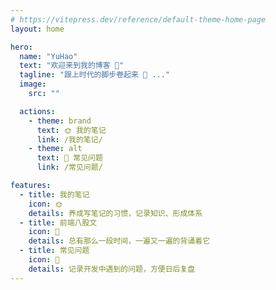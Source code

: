 ```yaml
---
# https://vitepress.dev/reference/default-theme-home-page
layout: home

hero:
  name: "YuHao"
  text: "欢迎来到我的博客 👏"
  tagline: "跟上时代的脚步卷起来 🥱 ..."
  image:
    src: ""

  actions:
    - theme: brand
      text: 🌞 我的笔记
      link: /我的笔记/
    - theme: alt
      text: 🌟 常见问题
      link: /常见问题/

features:
  - title: 我的笔记
    icon: 🌞
    details: 养成写笔记的习惯，记录知识、形成体系
  - title: 前端八股文
    icon: 🌛
    details: 总有那么一段时间，一遍又一遍的背诵着它
  - title: 常见问题
    icon: 🌟
    details: 记录开发中遇到的问题，方便日后复盘
---
```

